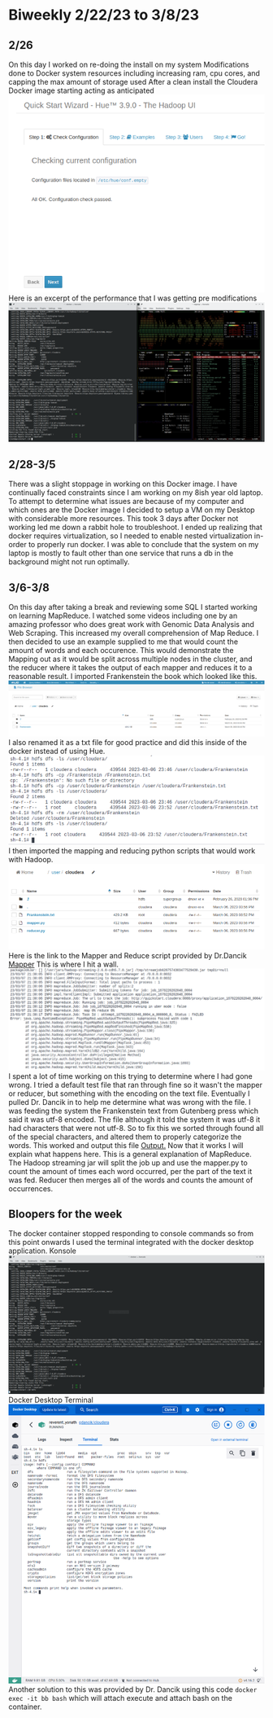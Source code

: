 # Biweekly 2/22/23 to 3/8/23 
## 2/26
On this day I worked on re-doing the install on my system
Modifications done to Docker system resources including increasing ram, cpu cores, and capping the max amount of storage used
After a clean install the Cloudera Docker image starting acting as anticipated
![Finally no errors!](NoErrors.png) 
Here is an excerpt of the performance that I was getting pre modifications
![Poor performance on laptop](2-26.png) 
## 2/28-3/5
There was a slight stoppage in working on this Docker image. 
I have continually faced constraints since I am working on my 8ish year old laptop. 
To attempt to determine what issues are because of my computer and which ones are the Docker image I decided to setup a VM on my Desktop with considerable more resources. 
This took 3 days after Docker not working led me down a rabbit hole to troubleshoot. 
I ended up realizing that docker requires virtualization, so I needed to enable nested virtualization in-order to properly run docker. 
I was able to conclude that the system on my laptop is mostly to fault other than one service that runs a db in the background might not run optimally. 
## 3/6-3/8 
On this day after taking a break and reviewing some SQL I started working on learning MapReduce. 
I watched some videos including one by an amazing professor who does great work with Genomic Data Analysis and Web Scraping. This increased my overall comprehension of Map Reduce. 
I then decided to use an example supplied to me that would count the amount of words and each occurence. This would demonstrate the Mapping out as it would be split across multiple nodes in the cluster, and the reducer where it takes the output of each mapper and reduces it to a reasonable result.
I imported Frankenstein the book which looked like this. 
![Saving Frankenstein](SavingFrankenstein.png) 
I also renamed it as a txt file for good practice and did this inside of the docker instead of using Hue. 
![Renaming Frankenstein](Frankensteinprep.png) 
I then imported the mapping and reducing python scripts that would work with Hadoop. 
![Konsole failing to reach Docker Container](MapperandReducer.png) 
Here is the link to the Mapper and Reduce script provided by Dr.Dancik
[Mapper](https://github.com/fastasjamesschool/DataScienceResearch/blob/main/WeeklyUpdates/2-22to3-6/wordcount/) 
This is where I hit a wall. 
![Wall](Error1withHadoopStreaming.png) 
I spent a lot of time working on this trying to determine where I had gone wrong. I tried a default test file that ran through fine so it wasn't the mapper or reducer, but something with the encoding on the text file.
Eventually I pulled Dr. Dancik in to help me determine what was wrong with the file.
I was feeding the system the Frankenstein text from Gutenberg press which said it was utf-8 encoded. The file although it told the system it was utf-8 it had characters that were not utf-8. So to fix this we sorted through found all of the special characters, and altered them to properly categorize the words. 
This worked and output this file
[Output.](https://github.com/fastasjamesschool/DataScienceResearch/blob/main/WeeklyUpdates/2-22to3-6/wordcount/part-00000) 
Now that it works I will explain what happens here. 
This is a general explanation of MapReduce. 
The Hadoop streaming jar will split the job up and use the mapper.py to count the amount of times each word occurred, per the part of the text it was fed. Reducer then merges all of the words and counts the amount of occurrences. 
## Bloopers for the week 
The docker container stopped responding to console commands so from this point onwards I used the terminal integrated with the docker desktop application. 
Konsole 
![Konsole failing to reach Docker Conatiner](3-6Thisisgettingfrustrating.png) 
Docker Desktop Terminal 
![Docker Desktop Terminal becoming the new default](3-6DockerDesktop.png) 
Another solution to this was provided by Dr. Dancik using this code `docker exec -it bb bash` which will attach execute and attach bash on the container. 

